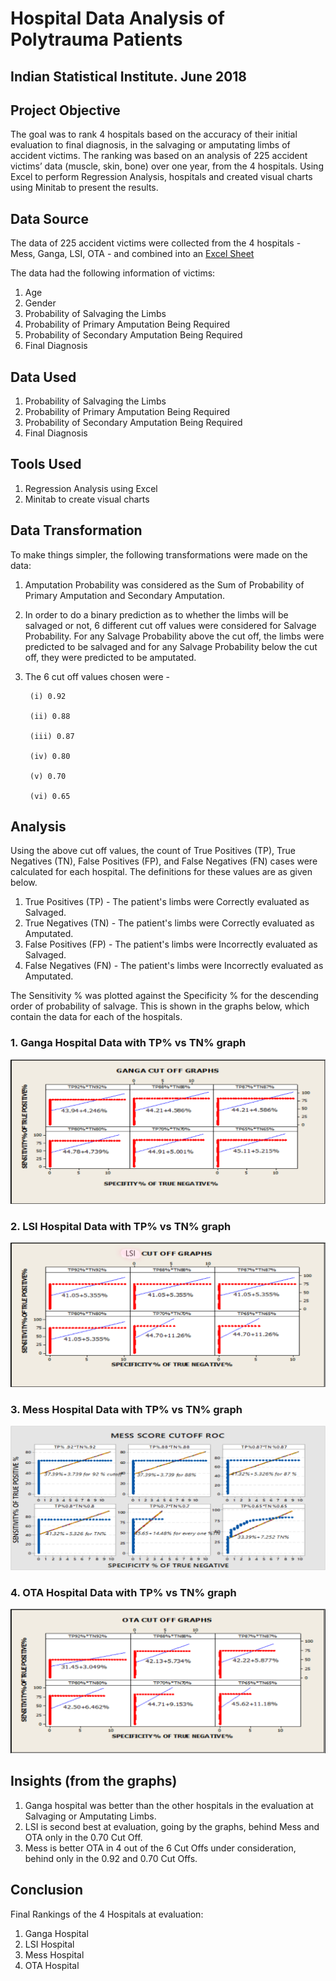 # Hospital Data Analysis of Polytrauma Patients

## Indian Statistical Institute. June 2018

## Project Objective

The goal was to rank 4 hospitals based on the accuracy of their initial evaluation to final diagnosis, in the salvaging or amputating limbs of accident victims. The ranking was based on an analysis of 225 accident victims’ data (muscle, skin, bone) over one year, from the 4 hospitals. Using Excel to perform Regression Analysis, hospitals and created visual charts using Minitab to present the results. 

## Data Source

The data of 225 accident victims were collected from the 4 hospitals - Mess, Ganga, LSI, OTA - and combined into an <a href = "https://docs.google.com/spreadsheets/d/1YYBLJnrLSgD7jOrTILs2tOJVsBsBlw-4/edit#gid=1215070420"> Excel Sheet </a>

The data had the following information of victims:

1. Age
2. Gender
3. Probability of Salvaging the Limbs
4. Probability of Primary Amputation Being Required
5. Probability of Secondary Amputation Being Required
6. Final Diagnosis

## Data Used

1. Probability of Salvaging the Limbs
2. Probability of Primary Amputation Being Required
3. Probability of Secondary Amputation Being Required
4. Final Diagnosis

## Tools Used

1. Regression Analysis using Excel
2. Minitab to create visual charts

## Data Transformation

To make things simpler, the following transformations were made on the data:

1. Amputation Probability was considered as the Sum of Probability of Primary Amputation and Secondary Amputation. 
2. In order to do a binary prediction as to whether the limbs will be salvaged or not, 6 different cut off values were considered for Salvage Probability. For any Salvage Probability above the cut off, the limbs were predicted to be salvaged and for any Salvage Probability below the cut off, they were predicted to be amputated.
3. The 6 cut off values chosen were - 

        (i) 0.92
        
        (ii) 0.88
        
        (iii) 0.87
        
        (iv) 0.80
        
        (v) 0.70
        
        (vi) 0.65

## Analysis

Using the above cut off values, the count of True Positives (TP), True Negatives (TN), False Positives (FP), and False Negatives (FN) cases were calculated for each hospital. The definitions for these values are as given below.

1. True Positives (TP) - The patient's limbs were Correctly evaluated as Salvaged.
2. True Negatives (TN) - The patient's limbs were Correctly evaluated as Amputated.
3. False Positives (FP) - The patient's limbs were Incorrectly evaluated as Salvaged.
4. False Negatives (FN) - The patient's limbs were Incorrectly evaluated as Amputated.

The Sensitivity % was plotted against the Specificity % for the descending order of probability of salvage. This is shown in the graphs below, which contain the data for each of the hospitals.

### 1. Ganga Hospital Data with TP% vs TN% graph

![alt text](https://raw.githubusercontent.com/rahulshankariyer/Hospital_Data_Project/main/Ganga%20Hospital%20Data%20with%20TP%25%20vs%20TN%25%20graph.png)

### 2. LSI Hospital Data with TP% vs TN% graph

![alt text](https://raw.githubusercontent.com/rahulshankariyer/Hospital_Data_Project/main/LSI%20Hospital%20Data%20with%20TP%25%20vs%20TN%25%20graph.png)

### 3. Mess Hospital Data with TP% vs TN% graph

![alt text](https://raw.githubusercontent.com/rahulshankariyer/Hospital_Data_Project/main/Mess%20Hospital%20Data%20with%20TP%25%20vs%20TN%25%20graph.png)

### 4. OTA Hospital Data with TP% vs TN% graph

![alt text](https://raw.githubusercontent.com/rahulshankariyer/Hospital_Data_Project/main/OTA%20Hospital%20Data%20with%20TP%25%20vs%20TN%25%20graph.png)

## Insights (from the graphs)

1. Ganga hospital was better than the other hospitals in the evaluation at Salvaging or Amputating Limbs. 
2. LSI is second best at evaluation, going by the graphs, behind Mess and OTA only in the 0.70 Cut Off. 
3. Mess is better OTA in 4 out of the 6 Cut Offs under consideration, behind only in the 0.92 and 0.70 Cut Offs.

## Conclusion

Final Rankings of the 4 Hospitals at evaluation:

1. Ganga Hospital
2. LSI Hospital
3. Mess Hospital
4. OTA Hospital
